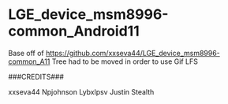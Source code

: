 # LGE_device_msm8996-common_Android11

Base off of https://github.com/xxseva44/LGE_device_msm8996-common_A11
Tree had to be moved in order to use Gif LFS

###CREDITS###

xxseva44
Npjohnson
Lybxlpsv
Justin
Stealth
